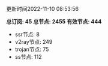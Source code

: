 更新时间2022-11-10 08:53:56

**总订阅: 45**
**总节点: 2455**
**有效节点: 444**
- ssr节点: 8
- v2ray节点: 249
- trojan节点: 75
- ss节点: 112
